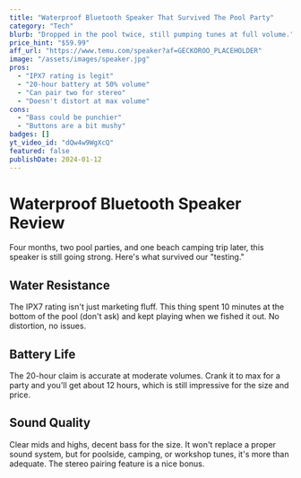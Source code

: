 ```yaml
---
title: "Waterproof Bluetooth Speaker That Survived The Pool Party"
category: "Tech"
blurb: "Dropped in the pool twice, still pumping tunes at full volume."
price_hint: "$59.99"
aff_url: "https://www.temu.com/speaker?af=GECKOROO_PLACEHOLDER"
image: "/assets/images/speaker.jpg"
pros:
  - "IPX7 rating is legit"
  - "20-hour battery at 50% volume"
  - "Can pair two for stereo"
  - "Doesn't distort at max volume"
cons:
  - "Bass could be punchier"
  - "Buttons are a bit mushy"
badges: []
yt_video_id: "dQw4w9WgXcQ"
featured: false
publishDate: 2024-01-12
---
```


# Waterproof Bluetooth Speaker Review

Four months, two pool parties, and one beach camping trip later, this speaker is still going strong. Here's what survived our "testing."

## Water Resistance

The IPX7 rating isn't just marketing fluff. This thing spent 10 minutes at the bottom of the pool (don't ask) and kept playing when we fished it out. No distortion, no issues.

## Battery Life

The 20-hour claim is accurate at moderate volumes. Crank it to max for a party and you'll get about 12 hours, which is still impressive for the size and price.

## Sound Quality

Clear mids and highs, decent bass for the size. It won't replace a proper sound system, but for poolside, camping, or workshop tunes, it's more than adequate. The stereo pairing feature is a nice bonus.